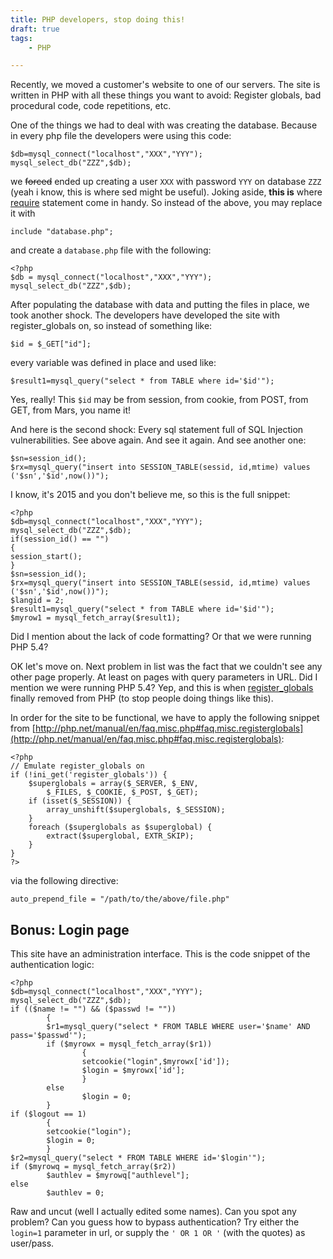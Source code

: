 ```yaml
---
title: PHP developers, stop doing this!
draft: true
tags:
    - PHP

---
```


Recently, we moved a customer's website to one of our servers. The site is written 
in PHP with all these things you want to avoid: Register globals, bad procedural code,
code repetitions, etc.

One of the things we had to deal with was creating the database. Because
in every php file the developers were using this code:

	$db=mysql_connect("localhost","XXX","YYY");
	mysql_select_db("ZZZ",$db);

we <strike>forced</strike> ended up creating a user `XXX` with password `YYY` on database `ZZZ`
(yeah i know, this is where sed might be useful). Joking aside, **this is** where
[require](http://php.net/manual/en/function.require.php) statement come in handy.
So instead of the above, you may replace it with

	include "database.php";

and create a `database.php` file with the following:

	<?php
	$db = mysql_connect("localhost","XXX","YYY");
	mysql_select_db("ZZZ",$db);

After populating the database with data and putting the files
in place, we took another shock. The developers have developed the site with 
register_globals on, so instead of something like:

	$id = $_GET["id"];

every variable was defined in place and used like:

	$result1=mysql_query("select * from TABLE where id='$id'");

Yes, really! This `$id` may be from session, from cookie, from POST, from GET, 
from Mars, you name it!

And here is the second shock: Every sql statement full of SQL Injection 
vulnerabilities. See above again. And see it again. And see another one:

	$sn=session_id();
	$rx=mysql_query("insert into SESSION_TABLE(sessid, id,mtime) values ('$sn','$id',now())");

I know, it's 2015 and you don't believe me, so this is the full snippet:

	<?php
	$db=mysql_connect("localhost","XXX","YYY");
	mysql_select_db("ZZZ",$db);
	if(session_id() == "")
	{
	session_start();
	}
	$sn=session_id();
	$rx=mysql_query("insert into SESSION_TABLE(sessid, id,mtime) values ('$sn','$id',now())");
	$langid = 2;
	$result1=mysql_query("select * from TABLE where id='$id'");
	$myrow1 = mysql_fetch_array($result1);

Did I mention about the lack of code formatting? Or that we were running PHP 5.4?


OK let's move on. Next problem in list was the fact that we couldn't see
any other page properly. At least on pages with query parameters in URL.
Did I mention we were running PHP 5.4? Yep, and this is when
[register_globals](http://php.net/manual/en/security.globals.php) finally removed from PHP 
(to stop people doing things like this).

In order for the site to be functional, we have to apply the following 
snippet from [http://php.net/manual/en/faq.misc.php#faq.misc.registerglobals](http://php.net/manual/en/faq.misc.php#faq.misc.registerglobals):


	<?php
	// Emulate register_globals on
	if (!ini_get('register_globals')) {
	    $superglobals = array($_SERVER, $_ENV,
	        $_FILES, $_COOKIE, $_POST, $_GET);
	    if (isset($_SESSION)) {
	        array_unshift($superglobals, $_SESSION);
	    }
	    foreach ($superglobals as $superglobal) {
	        extract($superglobal, EXTR_SKIP);
	    }
	}
	?>

via the following directive:

	auto_prepend_file = "/path/to/the/above/file.php"

## Bonus: Login page

This site have an administration interface.
This is the code snippet of the authentication logic:

	<?php
	$db=mysql_connect("localhost","XXX","YYY");
	mysql_select_db("ZZZ",$db);
	if (($name != "") && ($passwd != ""))
	        {
	        $r1=mysql_query("select * FROM TABLE WHERE user='$name' AND pass='$passwd'");
	        if ($myrowx = mysql_fetch_array($r1))
	                {
	                setcookie("login",$myrowx['id']);
	                $login = $myrowx['id'];
	                }
	        else
	                $login = 0;
	        }
	if ($logout == 1)
	        {
	        setcookie("login");
	        $login = 0;
	        }
	$r2=mysql_query("select * FROM TABLE WHERE id='$login'");
	if ($myrowq = mysql_fetch_array($r2))
	        $authlev = $myrowq["authlevel"];
	else
	        $authlev = 0;

Raw and uncut (well I actually edited some names). Can you spot any problem? Can you guess how to
bypass authentication? Try either the `login=1` parameter in url, or supply the `' OR 1 OR '` 
(with the quotes) as user/pass.